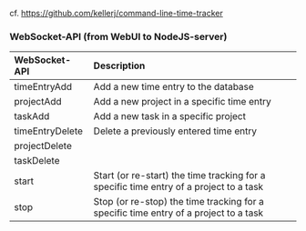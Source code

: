 cf. https://github.com/kellerj/command-line-time-tracker

### WebSocket-API (from WebUI to NodeJS-server)

| WebSocket-API      | Description                                                                            |
|:-------------------|:---------------------------------------------------------------------------------------|
| timeEntryAdd       | Add a new time entry to the database                                                   |
| projectAdd         | Add a new project in a specific time entry                                             |
| taskAdd            | Add a new task in a specific project                                                   |
| timeEntryDelete    | Delete a previously entered time entry                                                 |
| projectDelete      |                                                                                        |
| taskDelete         |                                                                                        |
| start              | Start (or re-start) the time tracking for a specific time entry of a project to a task |
| stop               | Stop (or re-stop) the time tracking for a specific time entry of a project to a task   |
